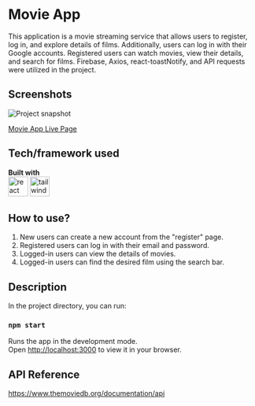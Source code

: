 # Movie App
This application is a movie streaming service that allows users to register, log in, and explore details of films. Additionally, users can log in with their Google accounts. Registered users can watch movies, view their details, and search for films. Firebase, Axios, react-toastNotify, and API requests were utilized in the project.
## Screenshots
![Project snapshot](./movie.gif) 

[Movie App Live Page](https://movie-app-esma.netlify.app/)

## Tech/framework used
<b>Built with</b> <br>
<a href="#"><img src="https://w7.pngwing.com/pngs/403/269/png-transparent-react-react-native-logos-brands-in-colors-icon-thumbnail.png" alt="react" width="40"/></a> 
<a href="https://tailwindcss.com/" target="_blank" rel="noreferrer"> <img src="https://www.vectorlogo.zone/logos/tailwindcss/tailwindcss-icon.svg" alt="tailwind" width="40" height="40"/></a>

## How to use?

1) New users can create a new account from the "register" page.
2) Registered users can log in with their email and password.
3) Logged-in users can view the details of movies.
4) Logged-in users can find the desired film using the search bar.

## Description
In the project directory, you can run:
### `npm start`
Runs the app in the development mode.\
Open [http://localhost:3000](http://localhost:3000) to view it in your browser.

## API Reference
https://www.themoviedb.org/documentation/api


 
